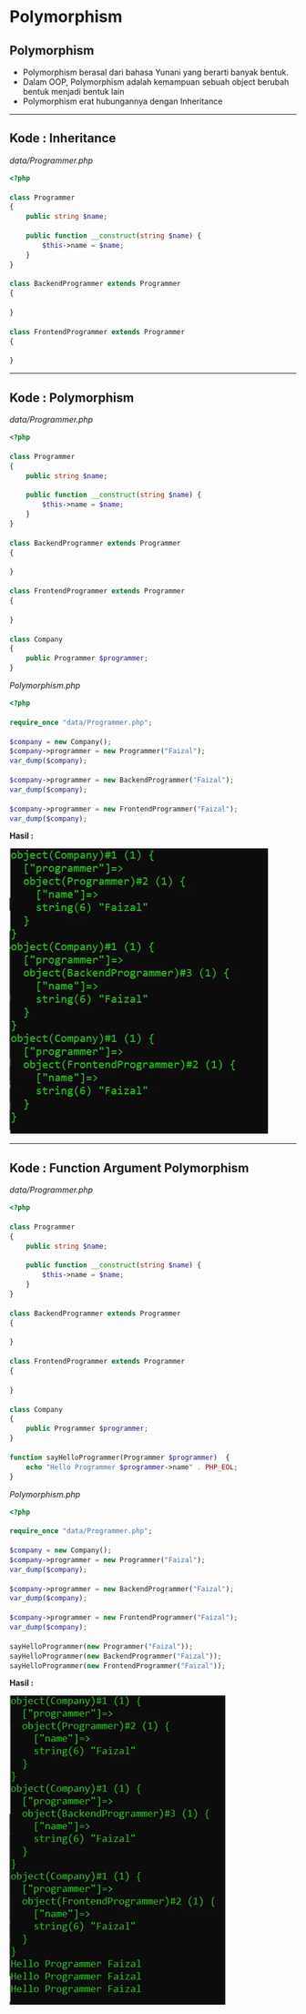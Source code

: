 # Polymorphism

## Polymorphism

- Polymorphism berasal dari bahasa Yunani yang berarti banyak bentuk.
- Dalam OOP, Polymorphism adalah kemampuan sebuah object berubah bentuk menjadi bentuk lain
- Polymorphism erat hubungannya dengan Inheritance

---

## Kode : Inheritance

*data/Programmer.php*
```php
<?php

class Programmer
{
    public string $name;

    public function __construct(string $name) {
        $this->name = $name;
    }
}

class BackendProgrammer extends Programmer
{

}

class FrontendProgrammer extends Programmer
{
    
}
```

---

## Kode : Polymorphism

*data/Programmer.php*
```php
<?php

class Programmer
{
    public string $name;

    public function __construct(string $name) {
        $this->name = $name;
    }
}

class BackendProgrammer extends Programmer
{

}

class FrontendProgrammer extends Programmer
{
    
}

class Company
{
    public Programmer $programmer;
}
```

*Polymorphism.php*
```php
<?php

require_once "data/Programmer.php";

$company = new Company();
$company->programmer = new Programmer("Faizal");
var_dump($company);

$company->programmer = new BackendProgrammer("Faizal");
var_dump($company);

$company->programmer = new FrontendProgrammer("Faizal");
var_dump($company);
```

**Hasil :**

![1](../assets/img/18/1.webp)

---

## Kode : Function Argument Polymorphism

*data/Programmer.php*
```php
<?php

class Programmer
{
    public string $name;

    public function __construct(string $name) {
        $this->name = $name;
    }
}

class BackendProgrammer extends Programmer
{

}

class FrontendProgrammer extends Programmer
{
    
}

class Company
{
    public Programmer $programmer;
}

function sayHelloProgrammer(Programmer $programmer)  {
    echo "Hello Programmer $programmer->name" . PHP_EOL;
}
```

*Polymorphism.php*
```php
<?php

require_once "data/Programmer.php";

$company = new Company();
$company->programmer = new Programmer("Faizal");
var_dump($company);

$company->programmer = new BackendProgrammer("Faizal");
var_dump($company);

$company->programmer = new FrontendProgrammer("Faizal");
var_dump($company);

sayHelloProgrammer(new Programmer("Faizal"));
sayHelloProgrammer(new BackendProgrammer("Faizal"));
sayHelloProgrammer(new FrontendProgrammer("Faizal"));
```

**Hasil :**

![2](../assets/img/18/2.webp)